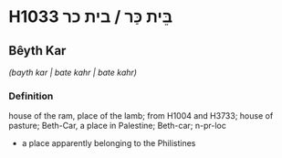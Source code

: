 # H1033 בֵּית כַּר / בית כר

## Bêyth Kar

_(bayth kar | bate kahr | bate kahr)_

### Definition

house of the ram, place of the lamb; from H1004 and H3733; house of pasture; Beth-Car, a place in Palestine; Beth-car; n-pr-loc

- a place apparently belonging to the Philistines
